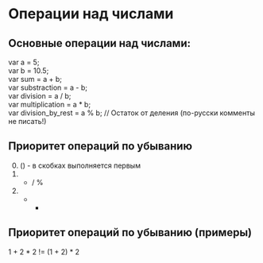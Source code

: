 # Операции над числами   
   
## Основные операции над числами:   
var a = 5;   
var b = 10.5;   
var sum = a + b;   
var substraction = a - b;   
var division = a / b;   
var multiplication = a * b;   
var division_by_rest = a % b; // Остаток от деления (по-русски комменты не писать!)   
   
## Приоритет операций по убыванию   
0. () - в скобках выполняется первым   
1. * / %   
2. + -   
   
## Приоритет операций по убыванию (примеры)   
1 + 2 * 2 != (1 + 2) * 2   
